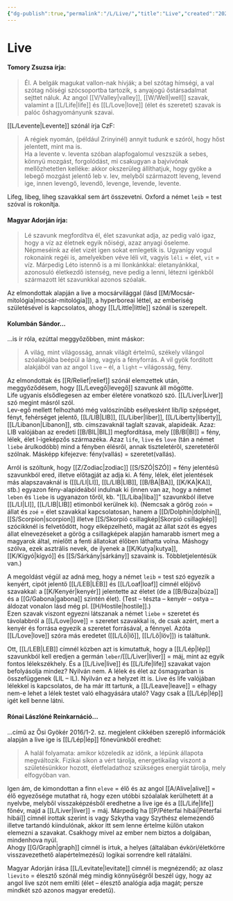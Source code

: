 ```yaml
---
{"dg-publish":true,"permalink":"/L/Live/","title":"Live","created":"2023-11-13T03:35","updated":"2024-02-10T04:06"}
---
```



# Live

#### Tomory Zsuzsa írja:

> Él. A belgák magukat vallon-nak hívják; a bel szótag hímségi, a val szótag nőiségi szócsoportba tartozik, s anyajogú őstársadalmat sejttet náluk. Az angol [[V/Valley\|valley]], [[W/Well\|well]] szavak, valamint a [[L/Life\|life]] és [[L/Love\|love]] (élet és szeretet) szavak is palóc őshagyományunk szavai.  

[[L/Levente\|Levente]] szónál írja CzF:  
> A régiek nyomán, (például Zrinyinél) annyit tudunk e szóról, hogy hőst jelentett, mint ma is.  
> Ha a levente v. leventa szóban alapfogalomul veszszük a sebes, könnyü mozgást, forgolódást, mi csakugyan a bajvivónak mellőzhetetlen kelléke: akkor okszerüleg állíthatjuk, hogy gyöke a lebegő mozgást jelentő leb v. lev, melyből származott leveng, levend ige, innen levengő, levendő, levenge, levende, levente.  

Lifeg, libeg, liheg szavakkal sem árt összevetni. Oxford a német `leib` = test szóval is rokonítja.  

#### Magyar Adorján írja:  

> Lé szavunk megfordítva él, élet szavunkat adja, az pedig való igaz, hogy a víz az életnek egyik nőiségi, azaz anyagi őseleme. Népmeséink az élet vizét igen sokat emlegetik is. Ugyanígy vogul rokonaink regéi is, amelyekben véve léli vit, vagyis `léli` = élet, `vit` = víz. Márpedig Léto istennő is a mi Ilonkánkkal: életanyánkkal, azonosuló életkezdő istenség, neve pedig a lenni, létezni igénkből származott lét szavunkkal azonos szóalak.  

Az elmondottak alapján a live a mocsárvilággal (lásd [[M/Mocsár-mitológia\|mocsár-mitológia]]), a hyperboreai léttel, az emberiség születésével is kapcsolatos, ahogy [[L/Little\|little]] szónál is szerepelt.  

#### Kolumbán Sándor...

...is ír róla, ezúttal meggyőzőbben, mint máskor:  
> A világ, mint világosság, annak világít értelmű, székely vilángol szóalakjába beépül a láng, vagyis a fényforrás. A vil gyök fordított alakjából van az angol `live` – él, a `light` – világosság, fény.  

Az elmondottak és [[R/Relief\|relief]] szónál elemzettek után, meggyőződésem, hogy [[L/Levegő\|levegő]] szavunk áll mögötte.  
Life ugyanis elsődlegesen az ember életére vonatkozó szó. [[L/Liver\|Liver]] szó megint másról szól.  
Lev-egő mellett felhozható még valószínűbb esélyesként lib/lip szépséget, fényt, fehérséget jelentő, [[L/LIB\|LIB]], [[L/Liber\|liber]], [[L/Liberty\|liberty]], [[L/Libanon\|Libanon]], stb. címszavaknál taglalt szavak, alapideák. Azaz: LIB valójában az eredeti [[B/BIL\|BIL]] megfordítása, mely [[B/BI\|BI]] = fény, lélek, élet l-igeképzős származéka. Azaz `life`, `live` és `love` (tán a német `liebe` árulkodóbb) mind a fényben élésről, annak tiszteletéről, szeretetéről szólnak. Másképp kifejezve: fény(vallás) = szeretet(vallás).  

Arról is szóltunk, hogy [[Z/Zodiac\|zodiac]] [[S/SZÓ\|SZÓ]] = fény jelentésű szavunkból ered, illetve előtagját az adja ki. A fény, lélek, élet jelentések más alapszavaknál is ([[L/LI\|LI]], [[L/LIB\|LIB]], [[B/BA\|BA]], [[K/KA\|KA]], stb.) egyazon fény-alapideából indulnak ki (innen van az, hogy a német `leben` és `liebe` is ugyanazon tőről, kb. "[[L/Liba\|liba]]" szavunkból illetve [[L/LI\|LI]], [[L/LIB\|LIB]] etimonból kerülnek ki). (Nemcsak a görög `zoón` = állat és `zoé` = élet szavakkal kapcsolatosan, hanem a [[D/Dolphin\|dolphin]], [[S/Scorpion\|scorpion]] illetve [[S/Skorpió csillagkép\|Skorpió csillagkép]] szócikknél is felvetődött, hogy elképzelhető, magát az állat szót és egyes állat elnevezéseket a görög a csillagképek alapján hamarabb ismert meg a magyarok által, mielőtt a fenti állatokat élőben láthatta volna. Máshogy szólva, ezek asztrális nevek, de ilyenek a [[K/Kutya\|kutya]], [[K/Kígyó\|kígyó]] és [[S/Sárkány\|sárkány]] szavaink is. Többletjelentésük van.)  

A megoldást végül az adná meg, hogy a német `leib` = test szó egyezik a kenyért, cipót jelentő [[L/LEB\|LEB]] és [[L/Loaf\|loaf]] címnél előjövő szavakkal: a [[K/Kenyér\|kenyér]] jelentette az életet (de a [[B/Búza\|búza]] és a [[G/Gabona\|gabona]] szintén élet). (Test – tészta – kenyér – ostya – áldozat vonalon lásd még pl. [[H/Hostile\|hostile]].)  
Ezen szavak viszont egyezni látszanak a német `liebe` = szeretet és távolabbról a [[L/Love\|love]] = szeretet szavakkal is, de csak azért, mert a kenyér és forrása egyezik a szeretet forrásával, a fénnyel. Azóta [[L/Love\|love]] szóra más eredetet ([[L/Lő\|lő]], [[L/Lő\|löv]]) is találtunk.  

Ott, [[L/LEB\|LEB]] címnél közben azt is kimutattuk, hogy a [[L/Lép\|lép]] szavunkból kell eredjen a germán `leber`/[[L/Liver\|liver]] = máj, mint az egyik fontos lélekszékhely. És a [[L/Live\|live]] és [[L/Life\|life]] szavakat vajon befolyásolja mindez? Nyilván nem. A lélek és élet az ősmagyarban is összefüggenek (LIL – IL). Nyilván ez a helyzet itt is. Live és life valójában lélekkel is kapcsolatos, de ha már itt tartunk, a [[L/Leave\|leave]] = elhagy nem-e lehet a lélek testet való elhagyására utaló? Vagy csak a [[L/Lép\|lép]] igét kell benne látni.  

#### Rónai Lászlóné Reinkarnáció...

...című az Ősi Gyökér 2016/1-2. sz. megjelent cikkében szereplő információk alapján a live ige is [[L/Lép\|lép]] főnevünkből eredhet:  
> A halál folyamata: amikor közeledik az időnk, a lépünk állapota megváltozik. Fizikai síkon a vért tárolja, energetikailag viszont a születésünkkor hozott, életfeladathoz szükséges energiát tárolja, mely elfogyóban van.  

Igen ám, de kimondottan a finn `eleve` = élő és az angol [[A/Alive\|alive]] = élő egyezősége mutathat rá, hogy ezen utóbbi szóalalak kerülhetett át a nyelvbe, melyből visszaképzésből eredhetne a live ige és a [[L/Life\|life]] főnév, majd a [[L/Liver\|liver]] = máj. Márpedig ha [[P/Péterfai hibái\|Péterfai hibái]] címnél írottak szerint is vagy Szkytha vagy Szythész elemezendő illetve tartandó kiindulónak, akkor itt sem lenne értelme külön utakon elemezni a szavakat. Csakhogy mivel az ember nem biztos a dolgában, mindenhova nyúl.  
Ahogy [[G/Graph\|graph]] címnél is írtuk, a helyes (általában évköri/életkörre visszavezethető alapértelmezésű) logikai sorrendre kell rátalálni.  

Magyar Adorján írása [[L/Levitate\|levitate]] címnél is megnézendő; az olasz `lievito` = élesztő szónál még mindig könnyűségről beszél úgy, hogy az angol live szót nem említi (élet – élesztő analógia adja magát; persze mindkét szó azonos magyar eredetű).  